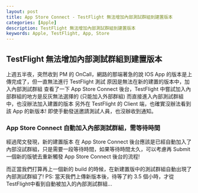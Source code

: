 ```yaml
---
layout: post
title: App Store Connect - TestFlight 無法增加內部測試群組到建置版本
categories: [Apple]
description: TestFlight 無法增加內部測試群組到建置版本
keywords: Apple, TestFlight, App, Store
---
```


## TestFlight 無法增加內部測試群組到建置版本
上週五半夜，突然收到 PM 的 OnCall，網路的那端著急的說
IOS App 的版本是上傳完成了，但一直無法進行 TestFlight 測試
原因是無法在新的建置的版本中，加入內部測試群組
查看了一下 App Store Connect 後台，TestFlight 中嘗試加入內部群組的地方是反灰無法選擇的 (只能加入外部群組)
而直接進入內部測試群組中，也沒辦法加入建置的版本
另外在 TestFlight 的 Client 端，也確實沒辦法看到該 App 的新版本!
即使手動發送邀請測試人員，也沒辦收到通知。

### App Store Connect 自動加入內部測試群組，需等待時間
經過爬文發現，新的建置版本 在 App Store Connect 後台應該是已經自動加入了內部沒試群組，只是需要一段等待時間，如果等待時間太久，可以考慮再 Submit 一個新的版號去重新觸發 App Store Connect 後台的流程!

而正當我們打算再上一個新的 build 的時候，在新建置版中的測試群組自動出現了內部測試群組了!
PS: 當天我們上傳新版本後，待等了約 3.5 個小時，才從 TestFlight中看到自動被加入的內部測試群組...

